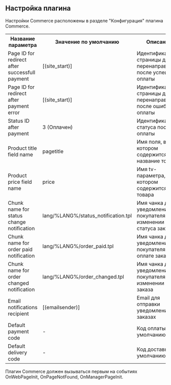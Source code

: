 ## Настройка плагина ##

Настройки Commerce расположены в разделе "Конфигурация" плагина Commerce.

<table>
  <tr>
    <th>Название параметра</th>
    <th>Значение по умолчанию</th>
    <th>Описание</th>
  </tr>
  
  <tr>
    <td>Page ID for redirect after successfull payment</td>
    <td>[(site_start)]</td>
    <td>Идентификатор страницы для перенаправления после успешной оплаты</td>
  </tr>
  
  <tr>
    <td>Page ID for redirect after payment error</td>
    <td>[(site_start)]</td>
    <td>Идентификатор страницы для перенаправления после ошибки оплаты</td>
  </tr>
  
  <tr>
    <td>Status ID after payment</td>
    <td>3 (Оплачен)</td>
    <td>Идентификатор статуса после оплаты</td>
  </tr>
  
  <tr>
    <td>Product title field name</td>
    <td>pagetitle</td>
    <td>Имя поля, в котором содержится название товара</td>
  </tr>
  
  <tr>
    <td>Product price field name</td>
    <td>price</td>
    <td>Имя tv-параметра, в котором содержится цена товара</td>
  </tr>
  
  <tr>
    <td>Chunk name for status change notification</td>
    <td>lang/%LANG%/status_notification.tpl</td>
    <td>Имя чанка для уведомления покупателя об изменении статуса заказа</td>
  </tr>
  
  <tr>
    <td>Chunk name for order paid notification</td>
    <td>lang/%LANG%/order_paid.tpl</td>
    <td>Имя чанка для уведомления покупателя об оплате заказа</td>
  </tr>
  
  <tr>
    <td>Chunk name for order changed notification</td>
    <td>lang/%LANG%/order_changed.tpl</td>
    <td>Имя чанка для уведомления покупателя об изменении заказа</td>
  </tr>
  
  <tr>
    <td>Email notifications recipient</td>
    <td>[(emailsender)]</td>
    <td>Email для отправки уведомлений о заказах</td>
  </tr>
  
  <tr>
    <td>Default payment code</td>
    <td>-</td>
    <td>Код оплаты по умолчанию</td>
  </tr>
  
  <tr>
    <td>Default delivery code</td>
    <td>-</td>
    <td>Код доставки по умолчанию</td>
  </tr>
</table>

Плагин Commerce должен вызываться первым на событиях OnWebPageInit, OnPageNotFound, OnManagerPageInit.
